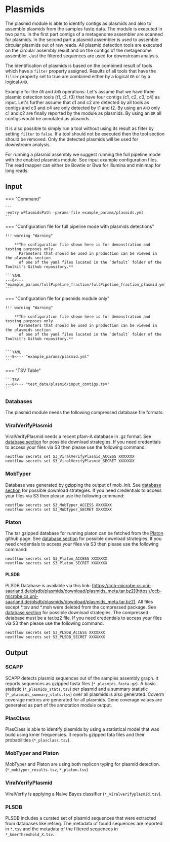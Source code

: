 # Plasmids

The plasmid module is able to identify contigs as plasmids and also to assemble plasmids from the samples fastq data. The module is executed in two
parts. In the first part contigs of a metagenome assembler are scanned for plasmids. In the second part a plasmid assembler is used to assemble
circular plasmids out of raw reads. All plasmid detection tools are executed on the circular assembly result and on the contigs of the metagenome assembler.
Just the filtered sequences are used for downstream analysis. 

The identification of plasmids is based on the combined result of tools which have a `filter` property assigned. Results of all tools that
have the `filter` property set to true are combined either by a logical `OR` or by a logical `AND`. 

Example for the `OR` and `AND` operations: 
Let's assume that we have three plasmid detection tools (t1, t2, t3) that have four contigs (c1, c2, c3, c4) as input. Let's further assume that c1 and c2 are detected by all tools as contigs and
c3 and c4 are only detected by t1 and t2. By using an `AND` only c1 and c2 are finally reported by the module as plasmids. By using an `OR` all contigs would be annotated as plasmids. 

It is also possible to simply run a tool without
using its result as filter by setting `filter` to `false`. If a tool should not be executed then the tool section should be removed.
Only the detected plasmids will be used for downstream analysis.


For running a plasmid assembly we suggest running the full pipeline mode with the enabled plasmids module. See input example configuration files.
The read mapper can either be Bowtie or Bwa for Illumina and minimap for long reads.  

## Input

=== "Command"

    ```
    -entry wPlasmidsPath -params-file example_params/plasmids.yml
    ```

=== "Configuration file for full pipeline mode with plasmids detections"

    !!! warning "Warning"
     
        **The configuration file shown here is for demonstration and testing purposes only. 
          Parameters that should be used in production can be viewed in the plasmids section 
          of one of the yaml files located in the `default` folder of the Toolkit's Github repository.**

    ```YAML
    ---8<--- "example_params/fullPipeline_fraction/fullPipeline_fraction_plasmid.yml"
    ```

=== "Configuration file for plasmids module only"

    !!! warning "Warning"
     
        **The configuration file shown here is for demonstration and testing purposes only. 
          Parameters that should be used in production can be viewed in the plasmids section 
          of one of the yaml files located in the `default` folder of the Toolkit's Github repository.**


    ```YAML
    ---8<--- "example_params/plasmid.yml"
    ```

=== "TSV Table"

    ```TSV
    ---8<--- "test_data/plasmid/input_contigs.tsv"
    ```



### Databases

The plasmid module needs the following compressed database file formats: 

### ViralVerifyPlasmid

ViralVerifyPlasmid needs a recent pfam-A database in .gz format.
See [database section](../database.md) for possible download strategies.
If you need credentials to access your files via S3 then please use the following command:

```
nextflow secrets set S3_ViralVerifyPlasmid_ACCESS XXXXXXX
nextflow secrets set S3_ViralVerifyPlasmid_SECRET XXXXXXX
```

### MobTyper

Database was generated by gzipping the output of mob_init.
See [database section](../database.md) for possible download strategies.
If you need credentials to access your files via S3 then please use the following command:

```
nextflow secrets set S3_MobTyper_ACCESS XXXXXXX
nextflow secrets set S3_MobTyper_SECRET XXXXXXX
```

### Platon
The tar gzipped database for running platon can be fetched from the [Platon](https://github.com/oschwengers/platon) github page.
See [database section](../database.md) for possible download strategies.
If you need credentials to access your files via S3 then please use the following command:

```
nextflow secrets set S3_Platon_ACCESS XXXXXXX
nextflow secrets set S3_Platon_SECRET XXXXXXX
```

#### PLSDB

PLSDB Database is available via this link: [https://ccb-microbe.cs.uni-saarland.de/plsdb/plasmids/download/plasmids_meta.tar.bz2](https://ccb-microbe.cs.uni-saarland.de/plsdb/plasmids/download/plasmids_meta.tar.bz2).
All files except *.tsv and *.msh were deleted from the compressed package.
See [database section](../database.md) for possible download strategies.
The compressed database must be a tar.bz2 file. 
If you need credentials to access your files via S3 then please use the following command:

```
nextflow secrets set S3_PLSDB_ACCESS XXXXXXX
nextflow secrets set S3_PLSDB_SECRET XXXXXXX
```

## Output

### SCAPP

SCAPP detects plasmid sequences out of the samples assembly graph.
It reports sequences as gzipped fasta files (`*_plasmids.fasta.gz`). A basic statistic (`*_plasmids_stats.tsv`) per plasmid and a summary statistic (`*_plasmids_summary_stats.tsv`) over all
plasmids is also generated. Coverm coverage metrics are generated for all plasmids. Gene coverage values are generated as part of the annotation module output.

### PlasClass

PlasClass is able to identify plasmids by using a statistical model that was build using kmer frequencies.
It reports gzipped fata files and their probabilities (`*_plasclass.tsv`).

### MobTyper and Platon

MobTyper and Platon are using both replicon typing for plasmid detection. (`*_mobtyper_results.tsv`, `*_platon.tsv`)

### ViralVerifyPlasmid

ViralVerfiy is applying a Naive Bayes classifier (`*_viralverifyplasmid.tsv`).

### PLSDB

PLSDB includes a curated set of plasmid sequences that were extracted from databases like refseq.
The metadata of found sequences are reported in `*.tsv` and the metadata of the filtered sequences in `*_kmerThreshold_X.tsv`.

